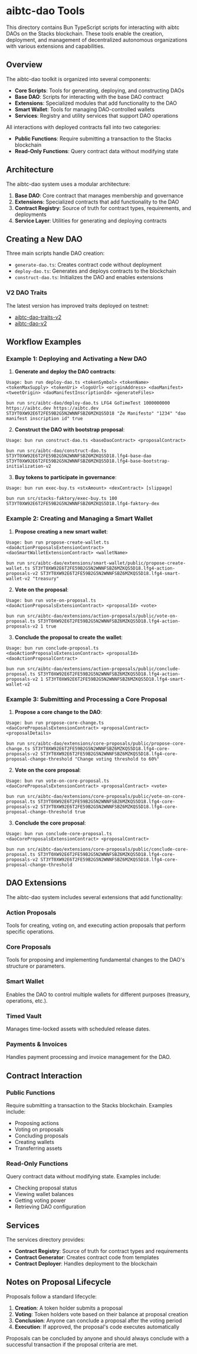 # aibtc-dao Tools

This directory contains Bun TypeScript scripts for interacting with aibtc DAOs on the Stacks blockchain. These tools enable the creation, deployment, and management of decentralized autonomous organizations with various extensions and capabilities.

## Overview

The aibtc-dao toolkit is organized into several components:

- **Core Scripts**: Tools for generating, deploying, and constructing DAOs
- **Base DAO**: Scripts for interacting with the base DAO contract
- **Extensions**: Specialized modules that add functionality to the DAO
- **Smart Wallet**: Tools for managing DAO-controlled wallets
- **Services**: Registry and utility services that support DAO operations

All interactions with deployed contracts fall into two categories:
- **Public Functions**: Require submitting a transaction to the Stacks blockchain
- **Read-Only Functions**: Query contract data without modifying state

## Architecture

The aibtc-dao system uses a modular architecture:

1. **Base DAO**: Core contract that manages membership and governance
2. **Extensions**: Specialized contracts that add functionality to the DAO
3. **Contract Registry**: Source of truth for contract types, requirements, and deployments
4. **Service Layer**: Utilities for generating and deploying contracts

## Creating a New DAO

Three main scripts handle DAO creation:

- `generate-dao.ts`: Creates contract code without deployment
- `deploy-dao.ts`: Generates and deploys contracts to the blockchain
- `construct-dao.ts`: Initializes the DAO and enables extensions

### V2 DAO Traits

The latest version has improved traits deployed on testnet:

- [aibtc-dao-traits-v2](https://explorer.hiro.so/txid/ST3YT0XW92E6T2FE59B2G5N2WNNFSBZ6MZKQS5D18.aibtc-dao-traits-v2?chain=testnet)
- [aibtc-dao-v2](https://explorer.hiro.so/txid/ST3YT0XW92E6T2FE59B2G5N2WNNFSBZ6MZKQS5D18.aibtc-dao-v2?chain=testnet)

## Workflow Examples

### Example 1: Deploying and Activating a New DAO

1. **Generate and deploy the DAO contracts**:
```
Usage: bun run deploy-dao.ts <tokenSymbol> <tokenName> <tokenMaxSupply> <tokenUri> <logoUrl> <originAddress> <daoManifest> <tweetOrigin> <daoManifestInscriptionId> <generateFiles>

bun run src/aibtc-dao/deploy-dao.ts LFG4 GoTimeTest 1000000000 https://aibtc.dev https://aibtc.dev ST3YT0XW92E6T2FE59B2G5N2WNNFSBZ6MZKQS5D18 "Ze Manifesto" "1234" "dao manifest inscription id" true
```

2. **Construct the DAO with bootstrap proposal**:
```
Usage: bun run construct-dao.ts <baseDaoContract> <proposalContract>

bun run src/aibtc-dao/construct-dao.ts ST3YT0XW92E6T2FE59B2G5N2WNNFSBZ6MZKQS5D18.lfg4-base-dao ST3YT0XW92E6T2FE59B2G5N2WNNFSBZ6MZKQS5D18.lfg4-base-bootstrap-initialization-v2
```

3. **Buy tokens to participate in governance**:
```
Usage: bun run exec-buy.ts <stxAmount> <dexContract> [slippage]

bun run src/stacks-faktory/exec-buy.ts 100 ST3YT0XW92E6T2FE59B2G5N2WNNFSBZ6MZKQS5D18.lfg4-faktory-dex
```

### Example 2: Creating and Managing a Smart Wallet

1. **Propose creating a new smart wallet**:
```
Usage: bun run propose-create-wallet.ts <daoActionProposalsExtensionContract> <daoSmartWalletExtensionContract> <walletName>

bun run src/aibtc-dao/extensions/smart-wallet/public/propose-create-wallet.ts ST3YT0XW92E6T2FE59B2G5N2WNNFSBZ6MZKQS5D18.lfg4-action-proposals-v2 ST3YT0XW92E6T2FE59B2G5N2WNNFSBZ6MZKQS5D18.lfg4-smart-wallet-v2 "treasury"
```

2. **Vote on the proposal**:
```
Usage: bun run vote-on-proposal.ts <daoActionProposalsExtensionContract> <proposalId> <vote>

bun run src/aibtc-dao/extensions/action-proposals/public/vote-on-proposal.ts ST3YT0XW92E6T2FE59B2G5N2WNNFSBZ6MZKQS5D18.lfg4-action-proposals-v2 1 true
```

3. **Conclude the proposal to create the wallet**:
```
Usage: bun run conclude-proposal.ts <daoActionProposalsExtensionContract> <proposalId> <daoActionProposalContract>

bun run src/aibtc-dao/extensions/action-proposals/public/conclude-proposal.ts ST3YT0XW92E6T2FE59B2G5N2WNNFSBZ6MZKQS5D18.lfg4-action-proposals-v2 1 ST3YT0XW92E6T2FE59B2G5N2WNNFSBZ6MZKQS5D18.lfg4-smart-wallet-v2
```

### Example 3: Submitting and Processing a Core Proposal

1. **Propose a core change to the DAO**:
```
Usage: bun run propose-core-change.ts <daoCoreProposalsExtensionContract> <proposalContract> <proposalDetails>

bun run src/aibtc-dao/extensions/core-proposals/public/propose-core-change.ts ST3YT0XW92E6T2FE59B2G5N2WNNFSBZ6MZKQS5D18.lfg4-core-proposals-v2 ST3YT0XW92E6T2FE59B2G5N2WNNFSBZ6MZKQS5D18.lfg4-core-proposal-change-threshold "Change voting threshold to 60%"
```

2. **Vote on the core proposal**:
```
Usage: bun run vote-on-core-proposal.ts <daoCoreProposalsExtensionContract> <proposalContract> <vote>

bun run src/aibtc-dao/extensions/core-proposals/public/vote-on-core-proposal.ts ST3YT0XW92E6T2FE59B2G5N2WNNFSBZ6MZKQS5D18.lfg4-core-proposals-v2 ST3YT0XW92E6T2FE59B2G5N2WNNFSBZ6MZKQS5D18.lfg4-core-proposal-change-threshold true
```

3. **Conclude the core proposal**:
```
Usage: bun run conclude-core-proposal.ts <daoCoreProposalsExtensionContract> <proposalContract>

bun run src/aibtc-dao/extensions/core-proposals/public/conclude-core-proposal.ts ST3YT0XW92E6T2FE59B2G5N2WNNFSBZ6MZKQS5D18.lfg4-core-proposals-v2 ST3YT0XW92E6T2FE59B2G5N2WNNFSBZ6MZKQS5D18.lfg4-core-proposal-change-threshold
```

## DAO Extensions

The aibtc-dao system includes several extensions that add functionality:

### Action Proposals
Tools for creating, voting on, and executing action proposals that perform specific operations.

### Core Proposals
Tools for proposing and implementing fundamental changes to the DAO's structure or parameters.

### Smart Wallet
Enables the DAO to control multiple wallets for different purposes (treasury, operations, etc.).

### Timed Vault
Manages time-locked assets with scheduled release dates.

### Payments & Invoices
Handles payment processing and invoice management for the DAO.

## Contract Interaction

### Public Functions
Require submitting a transaction to the Stacks blockchain. Examples include:
- Proposing actions
- Voting on proposals
- Concluding proposals
- Creating wallets
- Transferring assets

### Read-Only Functions
Query contract data without modifying state. Examples include:
- Checking proposal status
- Viewing wallet balances
- Getting voting power
- Retrieving DAO configuration

## Services

The services directory provides:
- **Contract Registry**: Source of truth for contract types and requirements
- **Contract Generator**: Creates contract code from templates
- **Contract Deployer**: Handles deployment to the blockchain

## Notes on Proposal Lifecycle

Proposals follow a standard lifecycle:
1. **Creation**: A token holder submits a proposal
2. **Voting**: Token holders vote based on their balance at proposal creation
3. **Conclusion**: Anyone can conclude a proposal after the voting period
4. **Execution**: If approved, the proposal's code executes automatically

Proposals can be concluded by anyone and should always conclude with a successful transaction if the proposal criteria are met.
